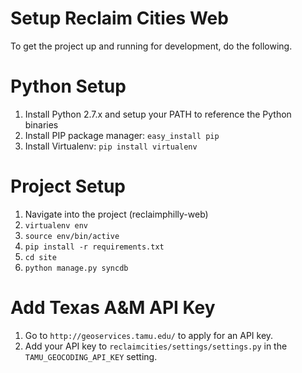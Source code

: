 Setup Reclaim Cities Web
====

To get the project up and running for development, do the following.

Python Setup
====

1. Install Python 2.7.x and setup your PATH to reference the Python binaries
2. Install PIP package manager: `easy_install pip`
3. Install Virtualenv: `pip install virtualenv`

Project Setup
====
1. Navigate into the project (reclaimphilly-web)
2. `virtualenv env`
3. `source env/bin/active`
4. `pip install -r requirements.txt`
5. `cd site`
6. `python manage.py syncdb`

Add Texas A&M API Key
====
1. Go to `http://geoservices.tamu.edu/` to apply for an API key.
2. Add your API key to `reclaimcities/settings/settings.py` in the `TAMU_GEOCODING_API_KEY` setting.
